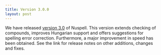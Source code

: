 ```yaml
---
title: Version 3.0.0
layout: post
---
```

We have released [version 3.0](https://github.com/nuspell/nuspell/releases/tag/v3.0.0) of Nuspell. This version extends checking of compounds, improves Hungarian support and offers suggestions for spelling error correction. Furthermore, a major improvement in speed has been obtained. See the link for release notes on other additions, changes and fixes.
